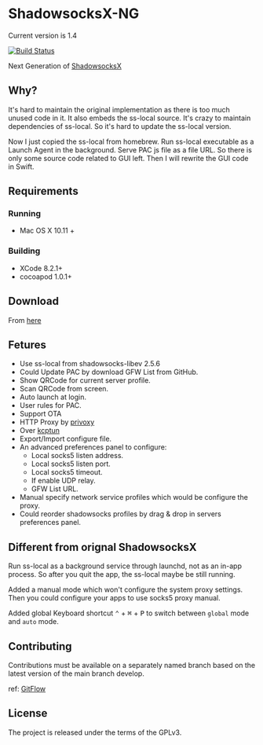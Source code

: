# ShadowsocksX-NG

Current version is 1.4

[![Build Status](https://travis-ci.org/shadowsocks/ShadowsocksX-NG.svg?branch=develop)](https://travis-ci.org/shadowsocks/ShadowsocksX-NG)

Next Generation of [ShadowsocksX](https://github.com/shadowsocks/shadowsocks-iOS)

## Why?

It's hard to maintain the original implementation as there is too much unused code in it.
It also embeds the ss-local source. It's crazy to maintain dependencies of ss-local.
So it's hard to update the ss-local version.

Now I just copied the ss-local from homebrew. Run ss-local executable as a Launch Agent in the background.
Serve PAC js file as a file URL. So there is only some source code related to GUI left.
Then I will rewrite the GUI code in Swift.

## Requirements

### Running

- Mac OS X 10.11 +

### Building

- XCode 8.2.1+
- cocoapod 1.0.1+

## Download

From [here](https://github.com/shadowsocks/ShadowsocksX-NG/releases/)

## Fetures

- Use ss-local from shadowsocks-libev 2.5.6
- Could Update PAC by download GFW List from GitHub.
- Show QRCode for current server profile.
- Scan QRCode from screen.
- Auto launch at login.
- User rules for PAC.
- Support OTA
- HTTP Proxy by [privoxy](http://www.privoxy.org/)
- Over [kcptun](https://github.com/xtaci/kcptun)
- Export/Import configure file.
- An advanced preferences panel to configure:
	- Local socks5 listen address.
	- Local socks5 listen port.
	- Local socks5 timeout.
	- If enable UDP relay.
	- GFW List URL.
- Manual specify network service profiles which would be configure the proxy.
- Could reorder shadowsocks profiles by drag & drop in servers preferences panel.

## Different from orignal ShadowsocksX

Run ss-local as a background service through launchd, not as an in-app process.
So after you quit the app, the ss-local maybe be still running.

Added a manual mode which won't configure the system proxy settings.
Then you could configure your apps to use socks5 proxy manual.

Added global Keyboard shortcut <kbd>⌃</kbd> + <kbd>⌘</kbd> + <kbd>P</kbd> to switch between `global` mode and `auto` mode.

## Contributing

Contributions must be available on a separately named branch based on the latest version of the main branch develop.

ref: [GitFlow](http://nvie.com/posts/a-successful-git-branching-model/)

## License

The project is released under the terms of the GPLv3.

